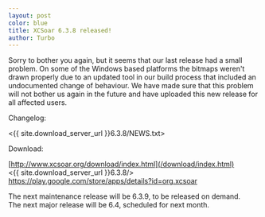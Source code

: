 ```yaml
---
layout: post
color: blue
title: XCSoar 6.3.8 released!
author: Turbo
---
```

Sorry to bother you again, but it seems that our last release had a small
problem. On some of the Windows based platforms the bitmaps weren't drawn
properly due to an updated tool in our build process that included an
undocumented change of behaviour. We have made sure that this problem will not
bother us again in the future and have uploaded this new release for all
affected users.

Changelog:

  <{{ site.download_server_url }}6.3.8/NEWS.txt>

Download:

  [http://www.xcsoar.org/download/index.html](/download/index.html)  
  <{{ site.download_server_url }}6.3.8/>  
  <https://play.google.com/store/apps/details?id=org.xcsoar>

The next maintenance release will be 6.3.9, to be released on demand.  
The next major release will be 6.4, scheduled for next month.
